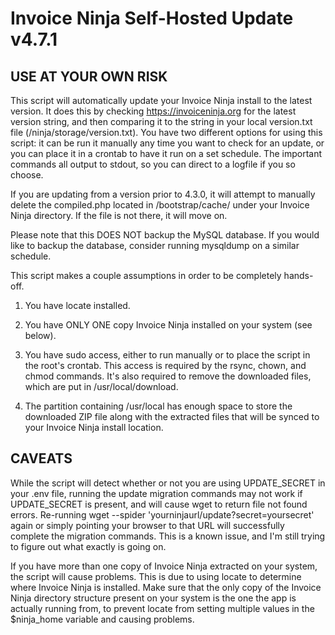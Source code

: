 Invoice Ninja Self-Hosted Update v4.7.1
==
 
USE AT YOUR OWN RISK
--
 
This script will automatically update your Invoice Ninja install to the latest version.
It does this by checking https://invoiceninja.org for the latest version string, and then
comparing it to the string in your local version.txt file (/ninja/storage/version.txt). You
have two different options for using this script: it can be run it manually any time you
want to check for an update, or you can place it in a crontab to have it run on a set
schedule. The important commands all output to stdout, so you can direct to a logfile if
you so choose.
 
If you are updating from a version prior to 4.3.0, it will attempt to manually delete the
compiled.php located in /bootstrap/cache/ under your Invoice Ninja directory. If the file is
not there, it will move on.
 
Please note that this DOES NOT backup the MySQL database. If you would like to backup the
database, consider running mysqldump on a similar schedule.
 
This script makes a couple assumptions in order to be completely hands-off.
 
1. You have locate installed.
 
2. You have ONLY ONE copy Invoice Ninja installed on your system (see below).
 
3. You have sudo access, either to run manually or to place the script in the root's crontab.
   This access is required by the rsync, chown, and chmod commands. It's also required to
   remove the downloaded files, which are put in /usr/local/download.
 
4. The partition containing /usr/local has enough space to store the downloaded ZIP file
   along with the extracted files that will be synced to your Invoice Ninja install
   location.
 
CAVEATS
--
 
While the script will detect whether or not you are using UPDATE_SECRET in your .env file,
running the update migration commands may not work if UPDATE_SECRET is present, and will
cause wget to return file not found errors.
Re-running wget --spider 'yourninjaurl/update?secret=yoursecret' again or simply
pointing your browser to that URL will successfully complete the migration commands. This
is a known issue, and I'm still trying to figure out what exactly is going on.
 
If you have more than one copy of Invoice Ninja extracted on your system, the script will
cause problems. This is due to using locate to determine where Invoice Ninja is installed.
Make sure that the only copy of the Invoice Ninja directory structure present on your system
is the one the app is actually running from, to prevent locate from setting multiple values
in the $ninja_home variable and causing problems.
